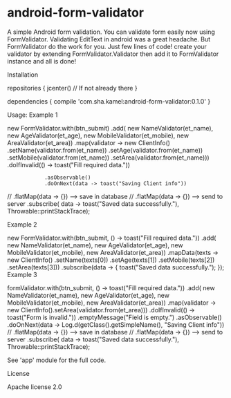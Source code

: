 # android-form-validator

A simple Android form validation.
You can validate form easily now using FormValidator.
Validating EditText in android was a great headache. But FormValidator do the work for you.
Just few lines of code!
create your validator by extending FormValidator.Validator
then add it to FormValidator instance and all is done!

Installation

repositories {
    jcenter() // If not already there
}

dependencies {
    compile 'com.sha.kamel:android-form-validator:0.1.0'
}

Usage:
Example 1

new FormValidator.with(btn_submit)
                .add(
                        new NameValidator(et_name),
                        new AgeValidator(et_age),
                        new MobileValidator(et_mobile),
                        new AreaValidator(et_area))
                .map(validator -> new ClientInfo()
                        .setName(validator.from(et_name))
                        .setAge(validator.from(et_name))
                        .setMobile(validator.from(et_name))
                        .setArea(validator.from(et_name)))
                .doIfInvalid(() -> toast("Fill required data."))
                
                .asObservable()
                .doOnNext(data -> toast("Saving Client info"))
//               .flatMap(data -> {}) --> save in database
//               .flatMap(data -> {}) --> send to server
                .subscribe(
                        data -> toast("Saved data successfully."),
                        Throwable::printStackTrace);

Example 2

new FormValidator.with(btn_submit, () -> toast("Fill required data."))
                .add(
                        new NameValidator(et_name),
                        new AgeValidator(et_age),
                        new MobileValidator(et_mobile),
                        new AreaValidator(et_area))
                .mapData(texts -> new ClientInfo()
                        .setName(texts[0])
                        .setAge(texts[1])
                        .setMobile(texts[2])
                        .setArea(texts[3]))
                .subscribe(data -> {
                    toast("Saved data successfully.");
                });
Example 3

formValidator.with(btn_submit, () -> toast("Fill required data."))
                .add(
                        new NameValidator(et_name),
                        new AgeValidator(et_age),
                        new MobileValidator(et_mobile),
                        new AreaValidator(et_area))
                .map(validator -> new ClientInfo().setArea(validator.from(et_area)))
                .doIfInvalid(() -> toast("Form is invalid."))
                .emptyMessage("Field is empty.")
                .asObservable()
                .doOnNext(data -> Log.d(getClass().getSimpleName(), "Saving Client info"))
//               .flatMap(data -> {}) --> save in database
//               .flatMap(data -> {}) --> send to server
                .subscribe(
                        data -> toast("Saved data successfully."),
                        Throwable::printStackTrace);

See 'app' module for the full code.

License

Apache license 2.0
